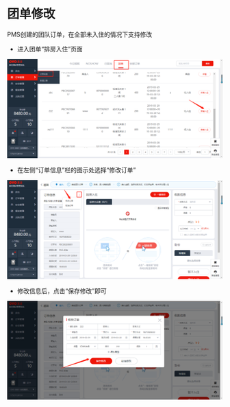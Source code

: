 # 团单修改

PMS创建的团队订单，在全部未入住的情况下支持修改

* 进入团单“排房入住”页面

![](../../../.gitbook/assets/image%20%28765%29.png)

* 在左侧“订单信息”栏的图示处选择“修改订单”

![](../../../.gitbook/assets/image%20%28746%29.png)

* 修改信息后，点击“保存修改”即可

![](../../../.gitbook/assets/image%20%28567%29.png)

